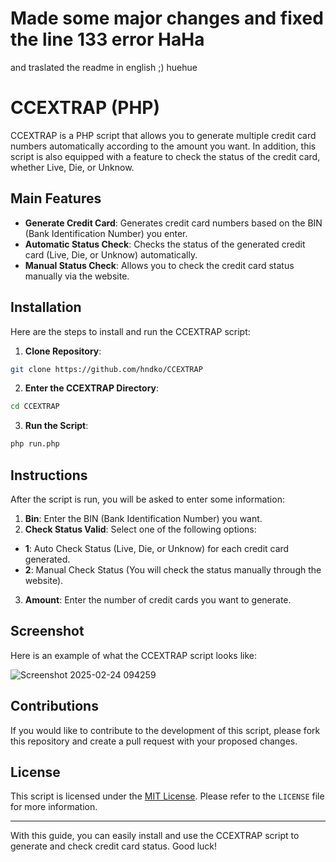 # Made some major changes and fixed the line 133 error HaHa 
 and traslated the readme in english ;) huehue
# CCEXTRAP (PHP)

CCEXTRAP is a PHP script that allows you to generate multiple credit card numbers automatically according to the amount you want. In addition, this script is also equipped with a feature to check the status of the credit card, whether Live, Die, or Unknow.

## Main Features

- **Generate Credit Card**: Generates credit card numbers based on the BIN (Bank Identification Number) you enter.
- **Automatic Status Check**: Checks the status of the generated credit card (Live, Die, or Unknow) automatically.
- **Manual Status Check**: Allows you to check the credit card status manually via the website.

## Installation

Here are the steps to install and run the CCEXTRAP script:

1. **Clone Repository**:

```bash
git clone https://github.com/hndko/CCEXTRAP
```

2. **Enter the CCEXTRAP Directory**:

```bash
cd CCEXTRAP
```

3. **Run the Script**:
```bash
php run.php
```

## Instructions

After the script is run, you will be asked to enter some information:

1. **Bin**: Enter the BIN (Bank Identification Number) you want.
2. **Check Status Valid**: Select one of the following options:
- **1**: Auto Check Status (Live, Die, or Unknow) for each credit card generated.
- **2**: Manual Check Status (You will check the status manually through the website).
3. **Amount**: Enter the number of credit cards you want to generate.

## Screenshot

Here is an example of what the CCEXTRAP script looks like:

![Screenshot 2025-02-24 094259](https://github.com/user-attachments/assets/c47552b5-9ebc-41ae-af7f-4bf5062a8ee2)

## Contributions

If you would like to contribute to the development of this script, please fork this repository and create a pull request with your proposed changes.

## License

This script is licensed under the [MIT License](https://opensource.org/licenses/MIT). Please refer to the `LICENSE` file for more information.

---

With this guide, you can easily install and use the CCEXTRAP script to generate and check credit card status. Good luck!